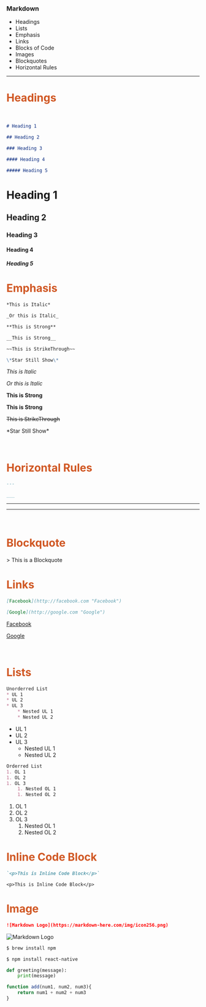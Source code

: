 ### Markdown

- Headings
- Lists
- Emphasis
- Links
- Blocks of Code
- Images
- Blockquotes
- Horizontal Rules

---

<h1 style="color:#d05723">Headings</h1>

<br>

```markdown
# Heading 1 

## Heading 2

### Heading 3

#### Heading 4

##### Heading 5
``` 

# Heading 1
## Heading 2
### Heading 3
#### Heading 4
##### Heading 5

<h1 style="color:#d05723">Emphasis</h1>

```markdown
*This is Italic*

_Or this is Italic_

**This is Strong**

__This is Strong__

~~This is StrikeThrough~~

\*Star Still Show\*
```
*This is Italic*

_Or this is Italic_

**This is Strong**

__This is Strong__

~~This is StrikeThrough~~

\*Star Still Show\*

<br>

<!-- Horizontal Rule -->
<h1 style="color:#d05723">Horizontal Rules</h1>

```markdown
---

___
```
---

___

<br>

<h1 style="color:#d05723">Blockquote</h1>
> This is a Blockquote

<br>

<h1 style="color:#d05723">Links</h1>

```markdown
[Facebook](http://facebook.com "Facebook")

[Google](http://google.com "Google")
```

[Facebook](http://facebook.com "Facebook")

[Google](http://google.com "Google")

<br>


<h1 style="color:#d05723">Lists</h1>

```markdown
Unorderred List
* UL 1
* UL 2
* UL 3
    * Nested UL 1
    * Nested UL 2
```

* UL 1
* UL 2
* UL 3
    * Nested UL 1
    * Nested UL 2

```markdown
Orderred List
1. OL 1
1. OL 2
1. OL 3
    1. Nested OL 1
    1. Nested OL 2
```

1. OL 1
1. OL 2
1. OL 3
    1. Nested OL 1
    1. Nested OL 2

<h1 style="color:#d05723">Inline Code Block</h1>

```markdown
`<p>This is Inline Code Block</p>`
```

`<p>This is Inline Code Block</p>`

<h1 style="color:#d05723">Image</h1>

```markdown
![Markdown Logo](https://markdown-here.com/img/icon256.png)
```

![Markdown Logo](https://markdown-here.com/img/icon256.png)

<!-- Github Markdown -->
```bash
$ brew install npm

$ npm install react-native
```

```python
def greeting(message):
    print(message)
```

```javascript
function add(num1, num2, num3){
    return num1 + num2 + num3
}
```

